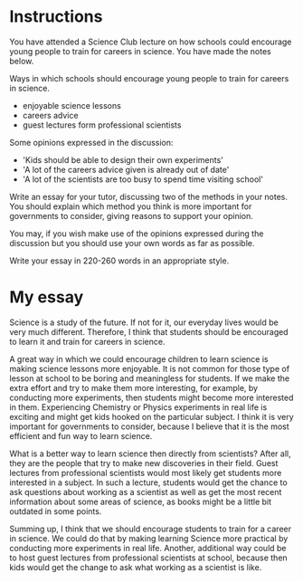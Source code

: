 # Instructions

You have attended a Science Club lecture on how schools could encourage young people to train for careers in science. You have made the notes below.

Ways in which schools should encourage young people to train for careers in science.

* enjoyable science lessons
* careers advice
* guest lectures form professional scientists

Some opinions expressed in the discussion:

* 'Kids should be able to design their own experiments'
* 'A lot of the careers advice given is already out of date'
* 'A lot of the scientists are too busy to spend time visiting school'

Write an essay for your tutor, discussing two of the methods in your notes. You should explain which method you think is more important for governments to consider, giving reasons to support your opinion.

You may, if you wish make use of the opinions expressed during the discussion but you should use your own words as far as possible.

Write your essay in 220-260 words in an appropriate style.

# My essay

Science is a study of the future. If not for it, our everyday lives would be very much different. Therefore, I think that students should be encouraged to learn it and train for careers in science.

A great way in which we could encourage children to learn science is making science lessons more enjoyable. It is not common for those type of lesson at school to be boring and meaningless for students. If we make the extra effort and try to make them more interesting, for example, by conducting more experiments, then students might become more interested in them. Experiencing Chemistry or Physics experiments in real life is exciting and might get kids hooked on the particular subject. I think it is very important for governments to consider, because I believe that it is the most efficient and fun way to learn science.

What is a better way to learn science then directly from scientists? After all, they are the people that try to make new discoveries in their field. Guest lectures from professional scientists would most likely get students more interested in a subject. In such a lecture, students would get the chance to ask questions about working as a scientist as well as get the most recent information about some areas of science, as books might be a little bit outdated in some points.

Summing up, I think that we should encourage students to train for a career in science. We could do that by making learning Science more practical by conducting more experiments in real life. Another, additional way could be to host guest lectures from professional scientists at school, because then kids would get the change to ask what working as a scientist is like.
